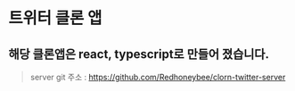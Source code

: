 # 트위터 클론 앱

## 해당 클론앱은 react, typescript로 만들어 졌습니다.
> server git 주소 : <https://github.com/Redhoneybee/clorn-twitter-server>